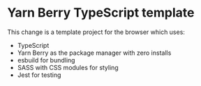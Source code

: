 # Yarn Berry TypeScript template

This change is a template project for the browser which uses:

* TypeScript 
* Yarn Berry as the package manager with zero installs
* esbuild for bundling
* SASS with CSS modules for styling
* Jest for testing
